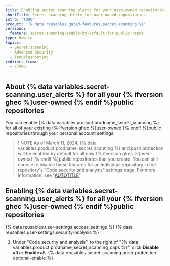 ```yaml
---
title: Enabling secret scanning alerts for your user-owned repositories 
shortTitle: Secret scanning alerts for user-owned repositories
intro: 'TODO'
product: '{% data reusables.gated-features.secret-scanning %}'
versions: 
  feature: secret-scanning-enable-by-default-for-public-repos
type: how_to
topics:
  - Secret scanning
  - Advanced Security
  - Troubleshooting
redirect_from:
  - /TODO
---
```


## About {% data variables.secret-scanning.user_alerts %} for all your {% ifversion ghec %}user-owned {% endif %}public repositories

You can enable {% data variables.product.prodname_secret_scanning %} for all of your existing {% ifversion ghec %}user-owned {% endif %}public repositories through your personal account settings.

>! NOTE
> As of March 11, 2024, {% data variables.product.prodname_secret_scanning %} and push protection will be enabled by default for all new {% ifversion ghec %}user-owned {% endif %}public repositories that you create. You can still choose to disable these features for an individual repository in the repository's "Code security and analysis" settings page. For more information, see "[AUTOTITLE](/repositories/managing-your-repositorys-settings-and-features/enabling-features-for-your-repository/managing-security-and-analysis-settings-for-your-repository#enabling-or-disabling-security-and-analysis-features-for-public-repositories)".

## Enabling {% data variables.secret-scanning.user_alerts %} for all your {% ifversion ghec %}user-owned {% endif %}public repositories

{% data reusables.user-settings.access_settings %}
{% data reusables.user-settings.security-analysis %}
1. Under "Code security and analysis", to the right of "{% data variables.product.prodname_secret_scanning_caps %}", click **Disable all** or **Enable all**.
{% data reusables.secret-scanning.push-protection-optional-enable %}

